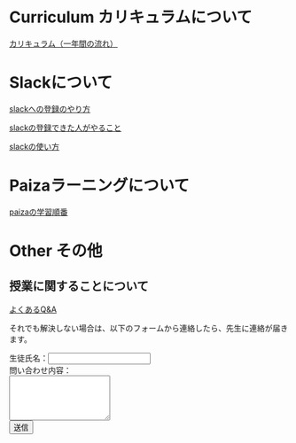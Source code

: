 <script>
(() => {
    // パスワード認証
    let password = prompt('passwordを入力してください。');

    // 不要なバナー & フッター削除
    let bannerTags = document.getElementById("banner");
    bannerTags.remove();


    // パスワード認証失敗時
    if(password != "clark"){
        var pageContents = document.getElementById("main_content_wrap");
        pageContents.innerHTML = "このページにアクセスできませんでした。"
        return
    }
    // タイトルの設定
    let headers = document.getElementsByTagName("header");
    let titles = headers[0].getElementsByTagName("h1");
    titles[0].innerText = "プログラミング基礎 連絡掲示板"
    let descriptions = headers[0].getElementsByTagName("p");
    descriptions[0].innerText = "このページは、プログラミング基礎で伝えたことを休んだ人でも後から復習して見られるようにしたページです。\n授業を休んだり聞き逃したら、こちらのページを確認するようにしてください。"

    setTimeout(() =>{
        let footerTags = document.getElementsByTagName("footer");
        footerTags[0].remove();
    }, 1000);

})();
</script>
<link rel="stylesheet" href="https://stackpath.bootstrapcdn.com/bootstrap/4.4.1/css/bootstrap.min.css" integrity="sha384-Vkoo8x4CGsO3+Hhxv8T/Q5PaXtkKtu6ug5TOeNV6gBiFeWPGFN9MuhOf23Q9Ifjh" crossorigin="anonymous">
<script src="https://code.jquery.com/jquery-3.4.1.slim.min.js" integrity="sha384-J6qa4849blE2+poT4WnyKhv5vZF5SrPo0iEjwBvKU7imGFAV0wwj1yYfoRSJoZ+n" crossorigin="anonymous"></script>
<script src="https://cdn.jsdelivr.net/npm/popper.js@1.16.0/dist/umd/popper.min.js" integrity="sha384-Q6E9RHvbIyZFJoft+2mJbHaEWldlvI9IOYy5n3zV9zzTtmI3UksdQRVvoxMfooAo" crossorigin="anonymous"></script>
<script src="https://stackpath.bootstrapcdn.com/bootstrap/4.4.1/js/bootstrap.min.js" integrity="sha384-wfSDF2E50Y2D1uUdj0O3uMBJnjuUD4Ih7YwaYd1iqfktj0Uod8GCExl3Og8ifwB6" crossorigin="anonymous"></script>

<style>
.wrapper h1 {
  background: #f4f4f4;
  border-bottom: solid 3px black;
  border-left: solid 5px black;
}
.wrapper h2 {
  padding: 0.4em 0.5em;
  color: #494949;
  background: #f4f4f4;
  border-left: solid 5px #7db4e6;
  border-bottom: solid 3px #d7d7d7;
}
</style>
<div class="m-5"></div>

# Curriculum カリキュラムについて

<a href="#">カリキュラム（一年間の流れ）</a>

<div class="m-5"></div>

# Slackについて

<a href="#"> slackへの登録のやり方 </a>

<a href="#"> slackの登録できた人がやること </a>

<a href="#"> slackの使い方 </a>

<div class="m-5"></div>

# Paizaラーニングについて

<a href="#"> paizaの学習順番 </a>


<div class="m-5"></div>

# Other その他

## 授業に関することについて

<a href="#"> よくあるQ&A </a>

それでも解決しない場合は、以下のフォームから連絡したら、先生に連絡が届きます。

<form>
<label>生徒氏名：</label><input class="form-control" type="text" />
<br/>
<label>問い合わせ内容：</label>
<br/>
<textarea  class="form-control" rows="5"></textarea>
<br/>
<button type="submit" class="form-control btn btn-primary"> 送信 </button>
</form>









